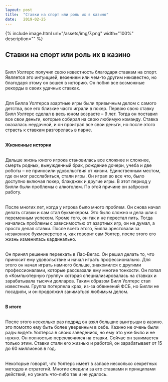 ```yaml
---
layout: post
title:  "Ставки на спорт или роль их в казино"
date:   2019-02-25
---
```


{% include image.html url="/assets/img/7.png" width="100%" description="" %}


## Ставки на спорт или роль их в казино

<br>Билл Уолтерс получил свою известность благодаря ставкам на спорт. Является это интуицией, везением или чем-то другим неизвестно, но благодаря этому он вошел в историю. Он побил все возможные рекорды в своих удачных ставках.

<br>Для Билла Уолтерса азартные игры были привычным делом с самого детства, все его близкие часто играли в покер. Первою свою ставку Билл Уолтерс сделал в весь юном возрасте – 9 лет. Тогда он поставил все свои деньги, которые собирал на свою любимую команду.  Ставка оказалась неудачной, и он проиграл все свои деньги, но после этого страсть к ставкам разгорелась в парне. 

<br><strong>Жизненные истории</strong>

<br>Дальше жизнь юного игрока становилась все сложнее и сложнее, смерть родных, вынужденный брак, рождение дочери, учеба и две роботы – не приносили удовольствия от жизни. Единственным местом, где он мог расслабиться, стали игры. Он играл во все что, было доступно включая покер, блэкджек и другие игры. В этот период у Билли были проблемы с алкоголем.  По этой причине он забросил работу.

<br>После многих лет, когда у игрока было много проблем. Он снова начал делать ставки и сам стал букмекером.  Это было сложно и дела шли с переменным успехом. Кроме того, он так и не перестал пить. Тогда начались проблемы с зависимостью от азартных игр, он не думал, а просто делал ставки. После всего этого, Билла арестовали за незаконное букмекерство и, как говорит сам Уолтер, после этого его жизнь изменилась кардинально.

<br>Он принял решение переехать в Лас-Вегас. Он решил делать то, что приносит ему удовольствие и начал играть профессионально. Для этого он начал играть намного больше, знакомился с другими профессионалами, которые рассказали ему многие тонкости. Он попал в «Компьютерную группу» которая специализировалась на ставках и зарабатывала тысячи долларов. Таким образом Билл Уолтерс стал известным. Группа потерпела крах, из-за обвинений ФСБ, но Билли не посадили, и он продолжил заниматься любимым делом.  

<br><strong>В итоге</strong>

<br>После этого несколько раз подряд он взял большие выигрыши в казино. это помогло ему быть более уверенным в себе. Казино не очень были рады видеть Уолтерса в своих заведениях, но ему это уже было и не нужно. Он полностью переключился на ставки. Сейчас он занимается только этим. Ставки стали его жизнью и работой, он зарабатывает от 15 до 60 миллионов в год.

<br>Некоторые говорят, что Уолтерс имеет в запасе несколько секретных методов и стратегий. Многие следили за его ставками и принципами действий, но узнать что-либо так и не удалось. 
